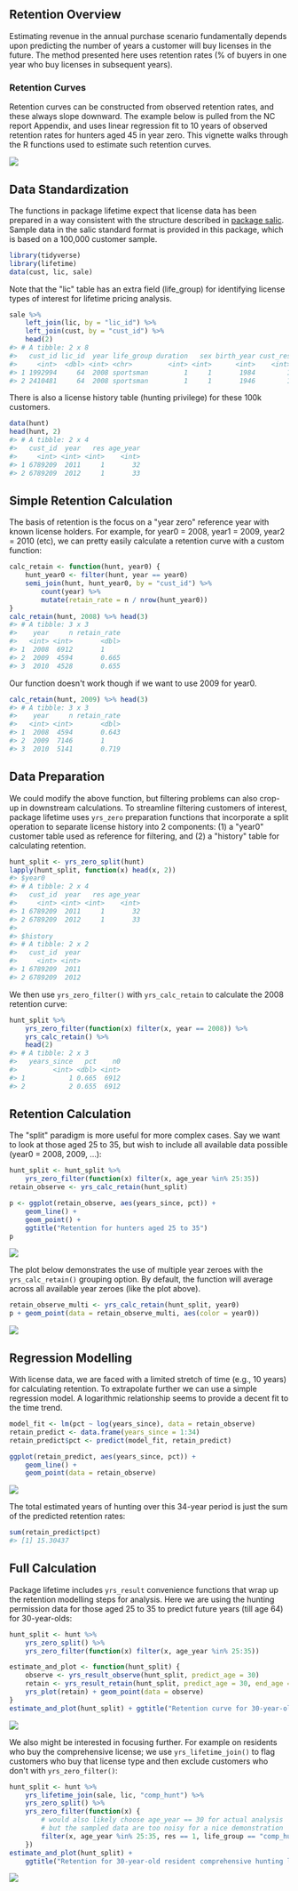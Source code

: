 
<!-- retention.md is generated from retention.Rmd. Please edit that file -->
Retention Overview
------------------

Estimating revenue in the annual purchase scenario fundamentally depends upon predicting the number of years a customer will buy licenses in the future. The method presented here uses retention rates (% of buyers in one year who buy licenses in subsequent years).

### Retention Curves

Retention curves can be constructed from observed retention rates, and these always slope downward. The example below is pulled from the NC report Appendix, and uses linear regression fit to 10 years of observed retention rates for hunters aged 45 in year zero. This vignette walks through the R functions used to estimate such retention curves.

![](figures/appendix-retention.png)

Data Standardization
--------------------

The functions in package lifetime expect that license data has been prepared in a way consistent with the structure described in [package salic](https://southwick-associates.github.io/salic/articles/salic.html). Sample data in the salic standard format is provided in this package, which is based on a 100,000 customer sample.

``` r
library(tidyverse)
library(lifetime)
data(cust, lic, sale)
```

Note that the "lic" table has an extra field (life\_group) for identifying license types of interest for lifetime pricing analysis.

``` r
sale %>%
    left_join(lic, by = "lic_id") %>% 
    left_join(cust, by = "cust_id") %>%
    head(2)
#> # A tibble: 2 x 8
#>   cust_id lic_id  year life_group duration   sex birth_year cust_res
#>     <int>  <dbl> <int> <chr>         <int> <int>      <int>    <int>
#> 1 1992994     64  2008 sportsman         1     1       1984        1
#> 2 2410481     64  2008 sportsman         1     1       1946        1
```

There is also a license history table (hunting privilege) for these 100k customers.

``` r
data(hunt)
head(hunt, 2)
#> # A tibble: 2 x 4
#>   cust_id  year   res age_year
#>     <int> <int> <int>    <int>
#> 1 6789209  2011     1       32
#> 2 6789209  2012     1       33
```

Simple Retention Calculation
----------------------------

The basis of retention is the focus on a "year zero" reference year with known license holders. For example, for year0 = 2008, year1 = 2009, year2 = 2010 (etc), we can pretty easily calculate a retention curve with a custom function:

``` r
calc_retain <- function(hunt, year0) {
    hunt_year0 <- filter(hunt, year == year0)
    semi_join(hunt, hunt_year0, by = "cust_id") %>% 
        count(year) %>%
        mutate(retain_rate = n / nrow(hunt_year0))
}
calc_retain(hunt, 2008) %>% head(3)
#> # A tibble: 3 x 3
#>    year     n retain_rate
#>   <int> <int>       <dbl>
#> 1  2008  6912       1    
#> 2  2009  4594       0.665
#> 3  2010  4528       0.655
```

Our function doesn't work though if we want to use 2009 for year0.

``` r
calc_retain(hunt, 2009) %>% head(3)
#> # A tibble: 3 x 3
#>    year     n retain_rate
#>   <int> <int>       <dbl>
#> 1  2008  4594       0.643
#> 2  2009  7146       1    
#> 3  2010  5141       0.719
```

Data Preparation
----------------

We could modify the above function, but filtering problems can also crop-up in downstream calculations. To streamline filtering customers of interest, package lifetime uses `yrs_zero` preparation functions that incorporate a split operation to separate license history into 2 components: (1) a "year0" customer table used as reference for filtering, and (2) a "history" table for calculating retention.

``` r
hunt_split <- yrs_zero_split(hunt)
lapply(hunt_split, function(x) head(x, 2))
#> $year0
#> # A tibble: 2 x 4
#>   cust_id  year   res age_year
#>     <int> <int> <int>    <int>
#> 1 6789209  2011     1       32
#> 2 6789209  2012     1       33
#> 
#> $history
#> # A tibble: 2 x 2
#>   cust_id  year
#>     <int> <int>
#> 1 6789209  2011
#> 2 6789209  2012
```

We then use `yrs_zero_filter()` with `yrs_calc_retain` to calculate the 2008 retention curve:

``` r
hunt_split %>%
    yrs_zero_filter(function(x) filter(x, year == 2008)) %>%
    yrs_calc_retain() %>% 
    head(2)
#> # A tibble: 2 x 3
#>   years_since   pct    n0
#>         <int> <dbl> <int>
#> 1           1 0.665  6912
#> 2           2 0.655  6912
```

Retention Calculation
---------------------

The "split" paradigm is more useful for more complex cases. Say we want to look at those aged 25 to 35, but wish to include all available data possible (year0 = 2008, 2009, ...):

``` r
hunt_split <- hunt_split %>% 
    yrs_zero_filter(function(x) filter(x, age_year %in% 25:35))
retain_observe <- yrs_calc_retain(hunt_split)

p <- ggplot(retain_observe, aes(years_since, pct)) + 
    geom_line() +
    geom_point() +
    ggtitle("Retention for hunters aged 25 to 35")
p
```

![](retention_files/figure-markdown_github/unnamed-chunk-9-1.png)

The plot below demonstrates the use of multiple year zeroes with the `yrs_calc_retain()` grouping option. By default, the function will average across all available year zeroes (like the plot above).

``` r
retain_observe_multi <- yrs_calc_retain(hunt_split, year0)
p + geom_point(data = retain_observe_multi, aes(color = year0))
```

![](retention_files/figure-markdown_github/unnamed-chunk-10-1.png)

Regression Modelling
--------------------

With license data, we are faced with a limited stretch of time (e.g., 10 years) for calculating retention. To extrapolate further we can use a simple regression model. A logarithmic relationship seems to provide a decent fit to the time trend.

``` r
model_fit <- lm(pct ~ log(years_since), data = retain_observe)
retain_predict <- data.frame(years_since = 1:34)
retain_predict$pct <- predict(model_fit, retain_predict)

ggplot(retain_predict, aes(years_since, pct)) + 
    geom_line() +
    geom_point(data = retain_observe)
```

![](retention_files/figure-markdown_github/unnamed-chunk-11-1.png)

The total estimated years of hunting over this 34-year period is just the sum of the predicted retention rates:

``` r
sum(retain_predict$pct)
#> [1] 15.30437
```

Full Calculation
----------------

Package lifetime includes `yrs_result` convenience functions that wrap up the retention modelling steps for analysis. Here we are using the hunting permission data for those aged 25 to 35 to predict future years (till age 64) for 30-year-olds:

``` r
hunt_split <- hunt %>%
    yrs_zero_split() %>%
    yrs_zero_filter(function(x) filter(x, age_year %in% 25:35))

estimate_and_plot <- function(hunt_split) {
    observe <- yrs_result_observe(hunt_split, predict_age = 30)
    retain <- yrs_result_retain(hunt_split, predict_age = 30, end_age = 64)
    yrs_plot(retain) + geom_point(data = observe)
}
estimate_and_plot(hunt_split) + ggtitle("Retention curve for 30-year-old hunters")
```

![](retention_files/figure-markdown_github/unnamed-chunk-13-1.png)

We also might be interested in focusing further. For example on residents who buy the comprehensive license; we use `yrs_lifetime_join()` to flag customers who buy that license type and then exclude customers who don't with `yrs_zero_filter()`:

``` r
hunt_split <- hunt %>%
    yrs_lifetime_join(sale, lic, "comp_hunt") %>%
    yrs_zero_split() %>%
    yrs_zero_filter(function(x) {
        # would also likely choose age_year == 30 for actual analysis
        # but the sampled data are too noisy for a nice demonstration
        filter(x, age_year %in% 25:35, res == 1, life_group == "comp_hunt")
    })
estimate_and_plot(hunt_split) +
    ggtitle("Retention for 30-year-old resident comprehensive hunting license buyers")
```

![](retention_files/figure-markdown_github/unnamed-chunk-14-1.png)
